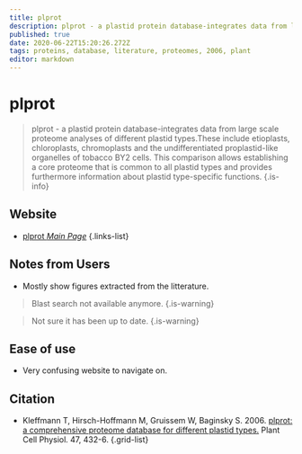 ```yaml
---
title: plprot
description: plprot - a plastid protein database-integrates data from large scale proteome analyses of different plastid types.
published: true
date: 2020-06-22T15:20:26.272Z
tags: proteins, database, literature, proteomes, 2006, plant
editor: markdown
---
```


# plprot

> plprot - a plastid protein database-integrates data from large scale proteome analyses of different plastid types.These include etioplasts, chloroplasts, chromoplasts and the undifferentiated proplastid-like organelles of tobacco BY2 cells. This comparison allows establishing a core proteome that is common to all plastid types and provides furthermore information about plastid type-specific functions.
{.is-info}

 

## Website 

- [plprot *Main Page*](http://www.plprot.ethz.ch/)
 {.links-list}
 
## Notes from Users
- Mostly show figures extracted from the litterature.

> Blast search not available anymore.
{.is-warning}

> Not sure it has been up to date.
{.is-warning}

## Ease of use
- Very confusing website to navigate on.

## Citation 

- Kleffmann T, Hirsch-Hoffmann M, Gruissem W, Baginsky S. 2006. [plprot: a comprehensive proteome database for different plastid types.](https://academic.oup.com/pcp/article/47/3/432/1923030) Plant Cell Physiol. 47, 432-6.
{.grid-list}